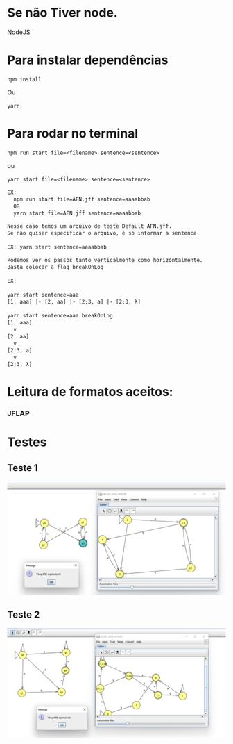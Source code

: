 # Se não Tiver node.

[NodeJS](https://nodejs.org/en/download/)

# Para instalar dependências

```
npm install
```

Ou

```
yarn
```

# Para rodar no terminal

```
npm run start file=<filename> sentence=<sentence>
```

ou

```
yarn start file=<filename> sentence=<sentence>
```

```
EX:
  npm run start file=AFN.jff sentence=aaaabbab
  OR
  yarn start file=AFN.jff sentence=aaaabbab
```

```
Nesse caso temos um arquivo de teste Default AFN.jff.
Se não quiser especificar o arquivo, é só informar a sentenca.

EX: yarn start sentence=aaaabbab
```

```
Podemos ver os passos tanto verticalmente como horizontalmente.
Basta colocar a flag breakOnLog

EX:

yarn start sentence=aaa
[1, aaa] |- [2, aa] |- [2;3, a] |- [2;3, λ]

yarn start sentence=aaa breakOnLog
[1, aaa]
  v
[2, aa]
  v
[2;3, a]
  v
[2;3, λ]
```

# Leitura de formatos aceitos:

### JFLAP

# Testes

## Teste 1

![test](./Testes/Teste1.png)

## Teste 2

![test](./Testes/Teste2.png)
